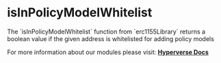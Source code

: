 # isInPolicyModelWhitelist
<p> The `isInPolicyModelWhitelist` function from `erc1155Library` returns a boolean value if the given address is whitelisted for adding policy models</p>

For more information about our modules please visit: [**Hyperverse Docs**](docs.hyperverse.dev)
